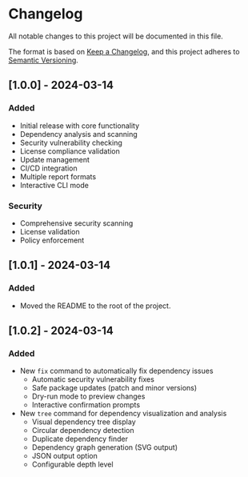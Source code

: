 # Changelog

All notable changes to this project will be documented in this file.

The format is based on [Keep a Changelog](https://keepachangelog.com/en/1.0.0/),
and this project adheres to [Semantic Versioning](https://semver.org/spec/v2.0.0.html).

## [1.0.0] - 2024-03-14

### Added
- Initial release with core functionality
- Dependency analysis and scanning
- Security vulnerability checking
- License compliance validation
- Update management
- CI/CD integration
- Multiple report formats
- Interactive CLI mode

### Security
- Comprehensive security scanning
- License validation
- Policy enforcement 

## [1.0.1] - 2024-03-14
### Added
- Moved the README to the root of the project.


## [1.0.2] - 2024-03-14

### Added
- New `fix` command to automatically fix dependency issues
  - Automatic security vulnerability fixes
  - Safe package updates (patch and minor versions)
  - Dry-run mode to preview changes
  - Interactive confirmation prompts 
- New `tree` command for dependency visualization and analysis
  - Visual dependency tree display
  - Circular dependency detection
  - Duplicate dependency finder
  - Dependency graph generation (SVG output)
  - JSON output option
  - Configurable depth level 
